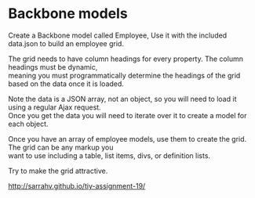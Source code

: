 # Backbone models
Create a Backbone model called Employee, Use it with the included data.json to build an employee grid.  

The grid needs to have column headings for every property. The column headings must be dynamic,   
meaning you must programmatically determine the headings of the grid based on the data once it is loaded.  

Note the data is a JSON array, not an object, so you will need to load it using a regular Ajax request.   
Once you get the data you will need to iterate over it to create a model for each object.

Once you have an array of employee models, use them to create the grid. The grid can be any markup you   
want to use including a table, list items, divs, or definition lists.

Try to make the grid attractive.  

http://sarrahv.github.io/tiy-assignment-19/
